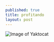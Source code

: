 ```yaml
---
published: true
title: profitando
layout: post
---
```

![Image of Yaktocat](https://octodex.github.com/images/yaktocat.png)